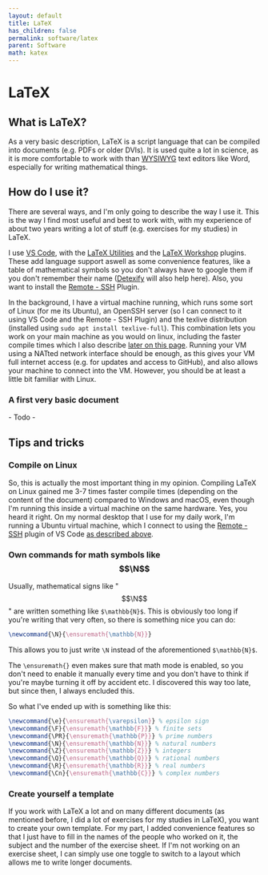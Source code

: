 ```yaml
---
layout: default
title: LaTeX
has_children: false
permalink: software/latex
parent: Software
math: katex
---
```


# LaTeX

## What is LaTeX?

As a very basic description, LaTeX is a script language that can be compiled into documents (e.g. PDFs or older DVIs).
It is used quite a lot in science, as it is more comfortable to work with than [WYSIWYG](https://en.wikipedia.org/wiki/WYSIWYG) text editors like Word, especially for writing mathematical things.

## How do I use it?

There are several ways, and I'm only going to describe the way I use it.
This is the way I find most useful and best to work with, with my experience of about two years writing a lot of stuff (e.g. exercises for my studies) in LaTeX.

I use [VS Code](https://code.visualstudio.com/), with the [LaTeX Utilities](https://marketplace.visualstudio.com/items?itemName=tecosaur.latex-utilities) and the [LaTeX Workshop](https://marketplace.visualstudio.com/items?itemName=James-Yu.latex-workshop) plugins.
These add language support aswell as some convenience features, like a table of mathematical symbols so you don't always have to google them if you don't remember their name ([Detexify](https://detexify.kirelabs.org/classify.html) will also help here).
Also, you want to install the [Remote - SSH](https://marketplace.visualstudio.com/items?itemName=ms-vscode-remote.remote-ssh) Plugin.

In the background, I have a virtual machine running, which runs some sort of Linux (for me its Ubuntu), an OpenSSH server (so I can connect to it using VS Code and the Remote - SSH Plugin) and the texlive distribution (installed using `sudo apt install texlive-full`).
This combination lets you work on your main machine as you would on linux, including the faster compile times which I also describe [later on this page](#compile-on-linux).
Running your VM using a NATted network interface should be enough, as this gives your VM full internet access (e.g. for updates and access to GitHub), and also allows your machine to connect into the VM.
However, you should be at least a little bit familiar with Linux.

### A first very basic document

\- Todo -

## Tips and tricks

### Compile on Linux

So, this is actually the most important thing in my opinion.
Compiling LaTeX on Linux gained me 3-7 times faster compile times (depending on the content of the document) compared to Windows and macOS, even though I'm running this inside a virtual machine on the same hardware.
Yes, you heard it right.
On my normal desktop that I use for my daily work, I'm running a Ubuntu virtual machine, which I connect to using the [Remote - SSH](https://marketplace.visualstudio.com/items?itemName=ms-vscode-remote.remote-ssh) plugin of VS Code [as described above](#how-do-i-use-it).

### Own commands for math symbols like $$\N$$

Usually, mathematical signs like "$$\N$$" are written something like `$\mathbb{N}$`.
This is obviously too long if you're writing that very often, so there is something nice you can do:

```latex
\newcommand{\N}{\ensuremath{\mathbb{N}}}
```

This allows you to just write `\N` instead of the aforementioned `$\mathbb{N}$`.

The `\ensuremath{}` even makes sure that math mode is enabled, so you don't need to enable it manually every time and you don't have to think if you're maybe turning it off by accident etc.
I discovered this way too late, but since then, I always encluded this.

So what I've ended up with is something like this:

```latex
\newcommand{\e}{\ensuremath{\varepsilon}} % epsilon sign
\newcommand{\F}{\ensuremath{\mathbb{F}}} % finite sets
\newcommand{\PR}{\ensuremath{\mathbb{P}}} % prime numbers
\newcommand{\N}{\ensuremath{\mathbb{N}}} % natural numbers
\newcommand{\Z}{\ensuremath{\mathbb{Z}}} % integers
\newcommand{\Q}{\ensuremath{\mathbb{Q}}} % rational numbers
\newcommand{\R}{\ensuremath{\mathbb{R}}} % real numbers
\newcommand{\Cn}{\ensuremath{\mathbb{C}}} % complex numbers
```

### Create yourself a template

If you work with LaTeX a lot and on many different documents (as mentioned before, I did a lot of exercises for my studies in LaTeX), you want to create your own template.
For my part, I added convenience features so that I just have to fill in the names of the people who worked on it, the subject and the number of the exercise sheet.
If I'm not working on an exercise sheet, I can simply use one toggle to switch to a layout which allows me to write longer documents.
